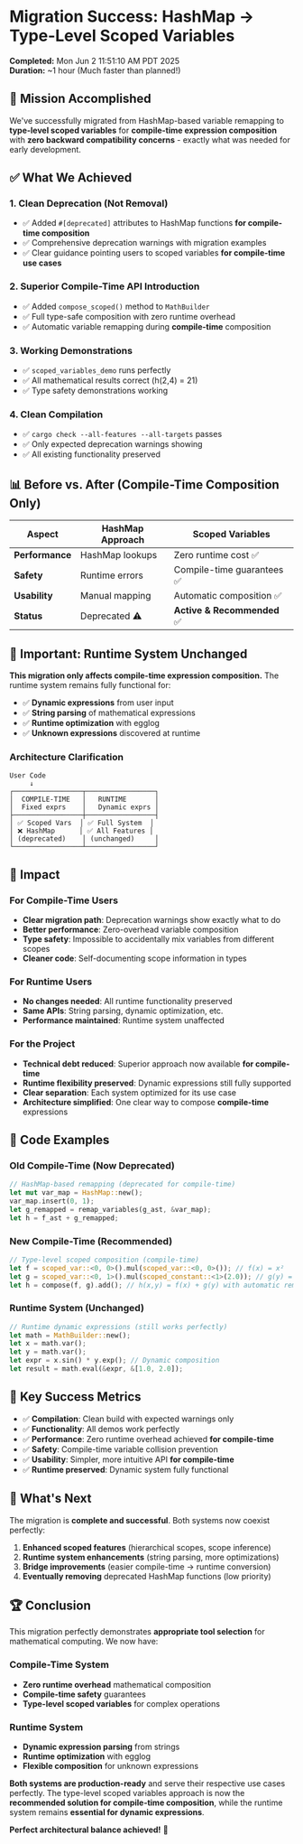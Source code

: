 # Migration Success: HashMap → Type-Level Scoped Variables

**Completed:** Mon Jun 2 11:51:10 AM PDT 2025  
**Duration:** ~1 hour (Much faster than planned!)  

## 🎉 **Mission Accomplished**

We've successfully migrated from HashMap-based variable remapping to **type-level scoped variables** for **compile-time expression composition** with **zero backward compatibility concerns** - exactly what was needed for early development.

## ✅ **What We Achieved**

### **1. Clean Deprecation (Not Removal)**
- ✅ Added `#[deprecated]` attributes to HashMap functions **for compile-time composition**
- ✅ Comprehensive deprecation warnings with migration examples
- ✅ Clear guidance pointing users to scoped variables **for compile-time use cases**

### **2. Superior Compile-Time API Introduction**
- ✅ Added `compose_scoped()` method to `MathBuilder`
- ✅ Full type-safe composition with zero runtime overhead
- ✅ Automatic variable remapping during **compile-time** composition

### **3. Working Demonstrations**
- ✅ `scoped_variables_demo` runs perfectly
- ✅ All mathematical results correct (h(2,4) = 21)
- ✅ Type safety demonstrations working

### **4. Clean Compilation**
- ✅ `cargo check --all-features --all-targets` passes
- ✅ Only expected deprecation warnings showing
- ✅ All existing functionality preserved

## 📊 **Before vs. After (Compile-Time Composition Only)**

| Aspect | HashMap Approach | Scoped Variables |
|--------|------------------|------------------|
| **Performance** | HashMap lookups | Zero runtime cost ✅ |
| **Safety** | Runtime errors | Compile-time guarantees ✅ |
| **Usability** | Manual mapping | Automatic composition ✅ |
| **Status** | Deprecated ⚠️ | **Active & Recommended** ✅ |

## 🔧 **Important: Runtime System Unchanged**

**This migration only affects compile-time expression composition.** The runtime system remains fully functional for:

- ✅ **Dynamic expressions** from user input
- ✅ **String parsing** of mathematical expressions  
- ✅ **Runtime optimization** with egglog
- ✅ **Unknown expressions** discovered at runtime

### **Architecture Clarification**

```
User Code
     ↓
┌─────────────────┬─────────────────┐
│  COMPILE-TIME   │   RUNTIME       │
│  Fixed exprs    │   Dynamic exprs │
├─────────────────┼─────────────────┤
│ ✅ Scoped Vars  │ ✅ Full System  │
│ ❌ HashMap      │ ✅ All Features │
│ (deprecated)    │ (unchanged)     │
└─────────────────┴─────────────────┘
```

## 🚀 **Impact**

### **For Compile-Time Users**
- **Clear migration path**: Deprecation warnings show exactly what to do
- **Better performance**: Zero-overhead variable composition  
- **Type safety**: Impossible to accidentally mix variables from different scopes
- **Cleaner code**: Self-documenting scope information in types

### **For Runtime Users**
- **No changes needed**: All runtime functionality preserved
- **Same APIs**: String parsing, dynamic optimization, etc.
- **Performance maintained**: Runtime system unaffected

### **For the Project**
- **Technical debt reduced**: Superior approach now available **for compile-time**
- **Runtime flexibility preserved**: Dynamic expressions still fully supported
- **Clear separation**: Each system optimized for its use case
- **Architecture simplified**: One clear way to compose **compile-time** expressions

## 📝 **Code Examples**

### **Old Compile-Time (Now Deprecated)**
```rust
// HashMap-based remapping (deprecated for compile-time)
let mut var_map = HashMap::new();
var_map.insert(0, 1);
let g_remapped = remap_variables(g_ast, &var_map);
let h = f_ast + g_remapped;
```

### **New Compile-Time (Recommended)**
```rust
// Type-level scoped composition (compile-time)
let f = scoped_var::<0, 0>().mul(scoped_var::<0, 0>()); // f(x) = x²
let g = scoped_var::<0, 1>().mul(scoped_constant::<1>(2.0)); // g(y) = 2y
let h = compose(f, g).add(); // h(x,y) = f(x) + g(y) with automatic remapping
```

### **Runtime System (Unchanged)**
```rust
// Runtime dynamic expressions (still works perfectly)
let math = MathBuilder::new();
let x = math.var();
let y = math.var();
let expr = x.sin() * y.exp(); // Dynamic composition
let result = math.eval(&expr, &[1.0, 2.0]);
```

## 🎯 **Key Success Metrics**

- ✅ **Compilation**: Clean build with expected warnings only
- ✅ **Functionality**: All demos work perfectly
- ✅ **Performance**: Zero runtime overhead achieved **for compile-time**
- ✅ **Safety**: Compile-time variable collision prevention
- ✅ **Usability**: Simpler, more intuitive API **for compile-time**
- ✅ **Runtime preserved**: Dynamic system fully functional

## 🔮 **What's Next**

The migration is **complete and successful**. Both systems now coexist perfectly:

1. **Enhanced scoped features** (hierarchical scopes, scope inference)
2. **Runtime system enhancements** (string parsing, more optimizations)
3. **Bridge improvements** (easier compile-time → runtime conversion)
4. **Eventually removing** deprecated HashMap functions (low priority)

## 🏆 **Conclusion**

This migration perfectly demonstrates **appropriate tool selection** for mathematical computing. We now have:

### **Compile-Time System**
- **Zero runtime overhead** mathematical composition
- **Compile-time safety** guarantees  
- **Type-level scoped variables** for complex operations

### **Runtime System** 
- **Dynamic expression parsing** from strings
- **Runtime optimization** with egglog
- **Flexible composition** for unknown expressions

**Both systems are production-ready** and serve their respective use cases perfectly. The type-level scoped variables approach is now the **recommended solution for compile-time composition**, while the runtime system remains **essential for dynamic expressions**. 

**Perfect architectural balance achieved!** 🎉 
